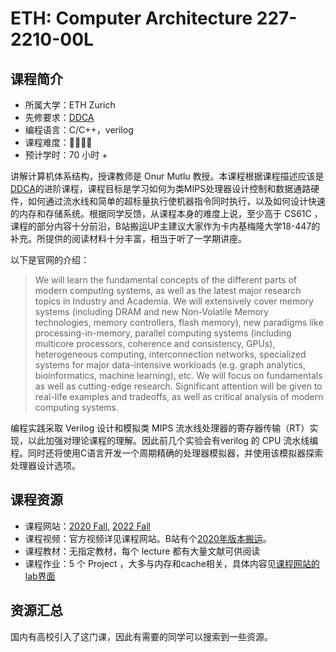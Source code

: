 # ETH: Computer Architecture 227-2210-00L

## 课程简介

- 所属大学：ETH Zurich
- 先修要求：[DDCA](https://csdiy.wiki/%E4%BD%93%E7%B3%BB%E7%BB%93%E6%9E%84/DDCA/)
- 编程语言：C/C++，verilog
- 课程难度：🌟🌟🌟🌟
- 预计学时：70 小时 +

讲解计算机体系结构，授课教师是 Onur Mutlu 教授。本课程根据课程描述应该是[DDCA](https://csdiy.wiki/%E4%BD%93%E7%B3%BB%E7%BB%93%E6%9E%84/DDCA/)的进阶课程，课程目标是学习如何为类MIPS处理器设计控制和数据通路硬件，如何通过流水线和简单的超标量执行使机器指令同时执行，以及如何设计快速的内存和存储系统。根据同学反馈，从课程本身的难度上说，至少高于 CS61C ，课程的部分内容十分前沿，B站搬运UP主建议大家作为卡内基梅隆大学18-447的补充。所提供的阅读材料十分丰富，相当于听了一学期讲座。

以下是官网的介绍：
>We will learn the fundamental concepts of the different parts of modern computing systems, as well as the latest major research topics in Industry and Academia. We will extensively cover memory systems (including DRAM and new Non-Volatile Memory technologies, memory controllers, flash memory), new paradigms like processing-in-memory, parallel computing systems (including multicore processors, coherence and consistency, GPUs), heterogeneous computing, interconnection networks, specialized systems for major data-intensive workloads (e.g. graph analytics, bioinformatics, machine learning), etc. We will focus on fundamentals as well as cutting-edge research. Significant attention will be given to real-life examples and tradeoffs, as well as critical analysis of modern computing systems.

编程实践采取 Verilog 设计和模拟类 MIPS 流水线处理器的寄存器传输（RT）实现，以此加强对理论课程的理解。因此前几个实验会有verilog 的 CPU 流水线编程。同时还将使用C语言开发一个周期精确的处理器模拟器，并使用该模拟器探索处理器设计选项。


## 课程资源

- 课程网站：[2020 Fall](https://safari.ethz.ch/architecture/fall2022/doku.php?id=start), [2022 Fall](https://safari.ethz.ch/architecture/fall2022/doku.php?id=start)
- 课程视频：官方视频详见课程网站。B站有个[2020年版本搬运](https://www.bilibili.com/video/BV1Vf4y1i7YG/?vd_source=77d47fcb2bac41ab4ad02f265b3273cf)。
- 课程教材：无指定教材，每个 lecture 都有大量文献可供阅读
- 课程作业：5 个 Project ，大多与内存和cache相关，具体内容见[课程网站的lab界面](https://safari.ethz.ch/architecture/fall2022/doku.php?id=labs)

## 资源汇总
国内有高校引入了这门课，因此有需要的同学可以搜索到一些资源。


